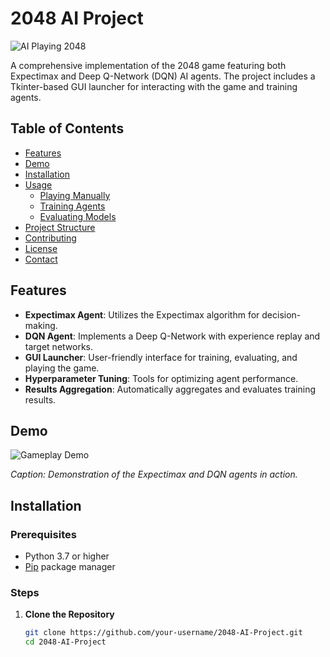 # 2048 AI Project

![AI Playing 2048]()

A comprehensive implementation of the 2048 game featuring both Expectimax and Deep Q-Network (DQN) AI agents. The project includes a Tkinter-based GUI launcher for interacting with the game and training agents.

## Table of Contents

- [Features](#features)
- [Demo](#demo)
- [Installation](#installation)
- [Usage](#usage)
  - [Playing Manually](#playing-manually)
  - [Training Agents](#training-agents)
  - [Evaluating Models](#evaluating-models)
- [Project Structure](#project-structure)
- [Contributing](#contributing)
- [License](#license)
- [Contact](#contact)

## Features

- **Expectimax Agent**: Utilizes the Expectimax algorithm for decision-making.
- **DQN Agent**: Implements a Deep Q-Network with experience replay and target networks.
- **GUI Launcher**: User-friendly interface for training, evaluating, and playing the game.
- **Hyperparameter Tuning**: Tools for optimizing agent performance.
- **Results Aggregation**: Automatically aggregates and evaluates training results.

## Demo

![Gameplay Demo](https://your-image-link.com/demo.gif)

*Caption: Demonstration of the Expectimax and DQN agents in action.*

## Installation

### Prerequisites

- Python 3.7 or higher
- [Pip](https://pip.pypa.io/en/stable/) package manager

### Steps

1. **Clone the Repository**

   ```bash
   git clone https://github.com/your-username/2048-AI-Project.git
   cd 2048-AI-Project
